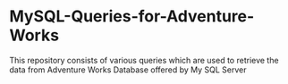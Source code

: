 # MySQL-Queries-for-Adventure-Works
This repository consists of various queries which are used to retrieve the data from Adventure Works Database offered by My SQL Server
